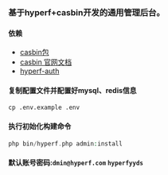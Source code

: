 ### 基于hyperf+casbin开发的通用管理后台。


#### 依赖
* [casbin包](https://github.com/donjan-deng/hyperf-casbin)
* [casbin 官网文档](ttps://casbin.org/docs/zh-CN/overview)
* [hyperf-auth](https://github.com/qbhy/hyperf-auth)

#### 复制配置文件并配置好mysql、redis信息
```shell
cp .env.example .env
```
#### 执行初始化构建命令

```php
php bin/hyperf.php admin:install
```

#### 默认账号密码:`dmin@hyperf.com` `hyperfyyds`


